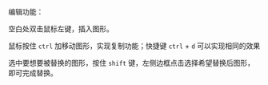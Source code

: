编辑功能：

空白处双击鼠标左键，插入图形。

鼠标按住 `ctrl` 加移动图形，实现复制功能；快捷键 `ctrl` + `d` 可以实现相同的效果

选中要想要被替换的图形，按住 `shift` 键，左侧边框点击选择希望替换后图形，即可完成替换。